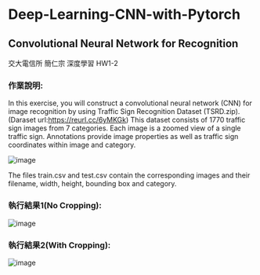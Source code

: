 # Deep-Learning-CNN-with-Pytorch
## Convolutional Neural Network for Recognition
交大電信所 簡仁宗 深度學習 HW1-2 

### 作業說明: 
In this exercise, you will construct a convolutional neural network (CNN) for image recognition
by using Traffic Sign Recognition Dataset (TSRD.zip).  (Daraset url:https://reurl.cc/6yMKGk)
This dataset consists of 1770 traffic sign images from 7 categories. 
Each image is a zoomed view of a single traffic sign. 
Annotations provide image properties as well as traffic sign coordinates within image and category.

![image](https://user-images.githubusercontent.com/45477381/114275044-9b18f800-9a53-11eb-9909-c906c09aa5c1.png)

The files train.csv and test.csv contain the corresponding images and their filename, width,
height, bounding box and category.

### 執行結果1(No Cropping):

![image](https://user-images.githubusercontent.com/45477381/114275155-ffd45280-9a53-11eb-9e2e-e5e49555de5f.png)

### 執行結果2(With Cropping):

![image](https://user-images.githubusercontent.com/45477381/114275178-15497c80-9a54-11eb-8192-e28c043f5a76.png)
